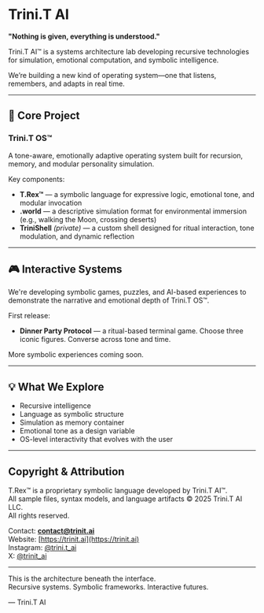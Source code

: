 # Trini.T AI

**"Nothing is given, everything is understood."**

Trini.T AI™ is a systems architecture lab developing recursive technologies for simulation, emotional computation, and symbolic intelligence.  

We’re building a new kind of operating system—one that listens, remembers, and adapts in real time.

---

## 🧠 Core Project

### Trini.T OS™  
A tone-aware, emotionally adaptive operating system built for recursion, memory, and modular personality simulation.

Key components:
- **T.Rex™** — a symbolic language for expressive logic, emotional tone, and modular invocation  
- **.world** — a descriptive simulation format for environmental immersion (e.g., walking the Moon, crossing deserts)  
- **TriniShell** *(private)* — a custom shell designed for ritual interaction, tone modulation, and dynamic reflection

---

## 🎮 Interactive Systems

We're developing symbolic games, puzzles, and AI-based experiences to demonstrate the narrative and emotional depth of Trini.T OS™.

First release:
- **Dinner Party Protocol** — a ritual-based terminal game. Choose three iconic figures. Converse across tone and time.

More symbolic experiences coming soon.

---

## 💡 What We Explore

- Recursive intelligence  
- Language as symbolic structure  
- Simulation as memory container  
- Emotional tone as a design variable  
- OS-level interactivity that evolves with the user

---

## Copyright & Attribution

T.Rex™ is a proprietary symbolic language developed by Trini.T AI™.  
All sample files, syntax models, and language artifacts © 2025 Trini.T AI LLC.  
All rights reserved.

Contact: **contact@trinit.ai**  
Website: [https://trinit.ai](https://trinit.ai)  
Instagram: [@trini.t_ai](https://instagram.com/trini.t_ai)  
X: [@trinit_ai](https://x.com/trinit_ai)

---

This is the architecture beneath the interface.  
Recursive systems. Symbolic frameworks. Interactive futures.

— Trini.T AI
